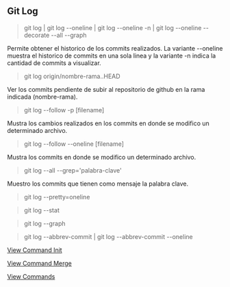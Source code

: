 ## Git Log

> git log | git log --oneline | git log --oneline -n | git log --oneline --decorate --all --graph

Permite obtener el historico de los commits realizados. La variante --oneline muestra el historico de commits en una sola linea y la variante -n indica la cantidad de commits a visualizar.

> git log origin/nombre-rama..HEAD

Ver los commits pendiente de subir al repositorio de github en la rama indicada (nombre-rama).

> git log --follow -p [filename]

Mustra los cambios realizados en los commits en donde se modifico un determinado archivo.

> git log --follow --oneline [filename]

Mustra los commits en donde se modifico un determinado archivo.

> git log --all --grep='palabra-clave'

Muestro los commits que tienen como mensaje la palabra clave.

> git log --pretty=oneline

> git log --stat

> git log --graph

> git log --abbrev-commit | git log --abbrev-commit --oneline

[View Command Init](Init.md)

[View Command Merge](Merge.md)

[View Commands](../Commands.md)